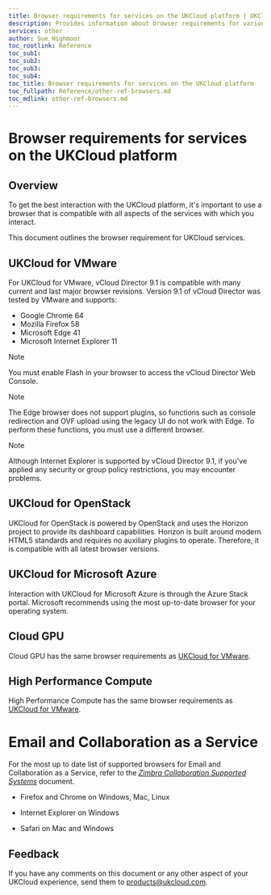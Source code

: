 ```yaml
---
title: Browser requirements for services on the UKCloud platform | UKCloud Ltd
description: Provides information about browser requirements for various services on the UKCloud platform
services: other
author: Sue Highmoor
toc_rootlink: Reference
toc_sub1: 
toc_sub2:
toc_sub3:
toc_sub4:
toc_title: Browser requirements for services on the UKCloud platform
toc_fullpath: Reference/other-ref-browsers.md
toc_mdlink: other-ref-browsers.md
---
```


# Browser requirements for services on the UKCloud platform

## Overview

To get the best interaction with the UKCloud platform, it's important to use a browser that is compatible with all aspects of the services with which you interact.

This document outlines the browser requirement for UKCloud services.

## UKCloud for VMware

For UKCloud for VMware, vCloud Director 9.1 is compatible with many current and last major browser revisions.
Version 9.1 of vCloud Director was tested by VMware and supports:

- Google Chrome 64
- Mozilla Firefox 58
- Microsoft Edge 41
- Microsoft Internet Explorer 11

> [!NOTE]
> You must enable Flash in your browser to access the vCloud Director Web Console.

> [!NOTE]
> The Edge browser does not support plugins, so functions such as console redirection and OVF upload using the legacy UI do not work with Edge. To perform these functions, you must use a different browser.

> [!NOTE]
> Although Internet Explorer is supported by vCloud Director 9.1, if you've applied any security or group policy restrictions, you may encounter problems.

## UKCloud for OpenStack

UKCloud for OpenStack is powered by OpenStack and uses the Horizon project to provide its dashboard capabilities. Horizon is built around modern HTML5 standards and requires no auxiliary plugins to operate. Therefore, it is compatible with all latest browser versions.

## UKCloud for Microsoft Azure

Interaction with UKCloud for Microsoft Azure is through the Azure Stack portal. Microsoft recommends using the most up-to-date browser for your operating system.

## Cloud GPU

Cloud GPU has the same browser requirements as [UKCloud for VMware](#ukcloud-for-vmware).

## High Performance Compute

High Performance Compute has the same browser requirements as [UKCloud for VMware](#ukcloud-for-vmware).

# Email and Collaboration as a Service

For the most up to date list of supported browsers for Email and Collaboration as a Service, refer to the [*Zimbra Collaboration Supported Systems*](https://wiki.zimbra.com/wiki/Zimbra_Releases/8.7.0/Supported_Systems) document.

- Firefox and Chrome on Windows, Mac, Linux

- Internet Explorer on Windows

- Safari on Mac and Windows

## Feedback

If you have any comments on this document or any other aspect of your UKCloud experience, send them to <products@ukcloud.com>.
